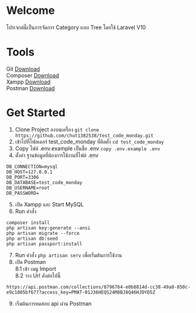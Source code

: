 # Welcome 
โปรเจกต์นี้เป็นการจัดการ Category แบบ Tree โดยใช้ Laravel V10


# Tools
Git [Download](https://git-scm.com/downloads)\
Composer [Download](https://getcomposer.org/download/)\
Xampp [Download](https://sourceforge.net/projects/xampp/files/XAMPP%20Windows/8.2.12/xampp-windows-x64-8.2.12-0-VS16-installer.exe/download)\
Postman [Download](https://www.postman.com/downloads)


# Get Started

1. Clone Project ลงบนเครื่อง `git clone https://github.com/chut1382538/test_code_monday.git`
2. เข้าไปที่โฟลเดอร์ test_code_monday ที่ติดตั้ง `cd test_code_monday`
3. Copy ไฟล์ .env.example เป็นชื่อ .env `copy .env.example .env`
4. ตั้งค่า ฐานข้อมูลที่ต้องการใช้งานที่ไฟล์ .env 
```
DB_CONNECTION=mysql
DB_HOST=127.0.0.1
DB_PORT=3306
DB_DATABASE=test_code_monday
DB_USERNAME=root
DB_PASSWORD=
```
5. เปิด Xampp และ Start MySQL
6. Run คำสั่ง
```
composer install
php artisan key:generate --ansi
php artisan migrate --force
php artisan db:seed
php artisan passport:install
```
7. Run คำสั่ง `php artisan serv` เพื่อเริ่มต้นการใช้งาน
8. เปิด Postman\
   8.1 เข้า เมนู Import\
   8.2 วาง Url ดังต่อไปนี้
```
https://api.postman.com/collections/8796764-e0b8814d-cc38-49a8-850c-e9c1805bf677?access_key=PMAT-01J36HEQS24M8BJ8Q46HJDYD5Z
```
9. เริ่มต้นการทดสอบ api ผ่าน Postman 
   
